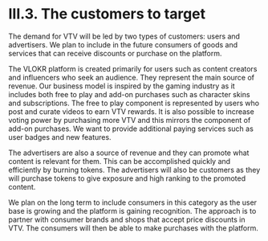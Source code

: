 # III.3. The customers to target

The demand for VTV will be led by two types of customers: users and advertisers. We plan to include in the future consumers of goods and services that can receive discounts or purchase on the platform.

The VLOKR platform is created primarily for users such as content creators and influencers who seek an audience. They represent the main source of revenue. Our business model is inspired by the gaming industry as it includes both free to play and add-on purchases such as character skins and subscriptions. The free to play component is represented by users who post and curate videos to earn VTV rewards. It is also possible to increase voting power by purchasing more VTV and this mirrors the component of add-on purchases. We want to provide additional paying services such as user badges and new features.

The advertisers are also a source of revenue and they can promote what content is relevant for them. This can be accomplished quickly and efficiently by burning tokens. The advertisers will also be customers as they will purchase tokens to give exposure and high ranking to the promoted content.

We plan on the long term to include consumers in this category as the user base is growing and the platform is gaining recognition. The approach is to partner with consumer brands and shops that accept price discounts in VTV. The consumers will then be able to make purchases with the platform.
